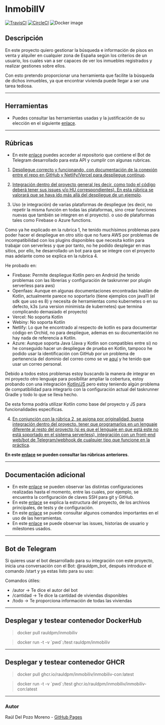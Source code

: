 # InmobilIV

[![TravisCI](https://travis-ci.com/rauldpm/InmobilIV.svg?branch=master)](https://travis-ci.com/rauldpm/InmobilIV) [![CircleCI](https://circleci.com/gh/circleci/circleci-docs.svg?style=shield)](https://circleci.com/gh/circleci/circleci-docs) ![Docker image](https://github.com/rauldpm/InmobilIV/workflows/Docker%20image/badge.svg)


## Descripción

En este proyecto quiero gestionar la búsqueda e información de pisos en venta y alquiler en cualquier zona de España según los criterios de un usuario, los cuales van a ser capaces de ver los inmuebles registrados y realizar gestiones sobre ellos.

Con esto pretendo proporcionar una herramienta que facilite la búsqueda de dichos inmuebles, ya que encontrar vivienda puede llegar a ser una tarea tediosa.

---
## Herramientas

- Puedes consultar las herramientas usadas y la justificación de su elección en el siguiente [enlace](docs/tools.md).

---
## Rúbricas

- En este [enlace](https://github.com/rauldpm/InmobilIV_bot_telegram) puedes acceder al repositorio que contiene el Bot de Telegram desarrollado para esta API y cumplir con algunas rubricas.

1. [Despliegue correcto y funcionando, con documentación de la conexión entre el repo en GitHub y Netlify/Vercel para despliegue continuo](docs/entrega5/rubrica1.md).

2. [Integración dentro del proyecto general (es decir, como todo el código deberá tener sus issues y/o HU correspondientes). En esta rúbrica se valorará que se haya ido más allá del despliegue de un ejemplo](docs/entrega5/rubrica2.md).

3. Uso (e integración) de varias plataformas de despliegue (es decir, no repetir la misma función en todas las plataformas, sino crear funciones nuevas que también se integren en el proyecto). o uso de plataformas tales como Firebase o Azure functions.
   
  Como ya he explicado en la rubrica 1, he tenido muchísimos problemas para poder hacer el despliegue en otro sitio que no fuera AWS por problemas de incompatibilidad con los plugins disponibles que necesita kotlin para trabajar con serverless y que por tanto, no he podido desplegar en mas sitios, por ello, he desarrollado un bot para que se integre con el proyecto mas adelante como se explica en la rubrica 4.

  He probado en:

  - Firebase: Permite despliegue Kotlin pero en Android (he tenido problemas con las librerías y configuración de taskrunner por plugin serverless para aws)
  - Openfaas: Aunque en algunas documentaciones encontradas hablan de Kotlin, actualmente parece no soportarlo (tiene ejemplos con java11 (el sdk que uso es 8) y necesita de herramientas como kubernetes o en su defecto, k3s (una version minimista de kubernetes) que termina complicando demasiado el proyecto)
  - Vercel: No soporta Kotlin
  - Webiny: No soporta Kotlin
  - Netlify: Lo que he encontrado al respecto de kotlin es para documentar código en Orchid, no para despliegue, ademas en su documentación no hay nada de referencia a Kotlin.
  - Azure: Aunque soporta Java (Java y Kotlin son compatibles entre si) no he conseguido hacer un despliegue de prueba en Kotlin, tampoco he podido usar la identificación con GitHub por un problema de pertenencia del dominio del correo como se ve [aquí](docs/img/azure/azure.png) y he tenido que usar un correo personal.
  
  Debido a todos estos problemas estoy buscando la manera de integrar en mi proyecto otro lenguaje para posibilitar ampliar la cobertura, estoy probando con una integración [Kotlin/JS](https://kotlinlang.org/docs/reference/js-overview.html) pero estoy teniendo algún problema de compatibilidad para integrarlo con la configuración actual del taskrunner Gradle y todo lo que se lleva hecho.

  De esta forma podría utilizar Kotlin como base del proyecto y JS para funcionalidades especificas.


4. [En conjunción con la rúbrica 2, se asigna por originalidad, buena integración dentro del proyecto, tener que programarlos en un lenguaje diferente al resto del proyecto (si es que el lenguaje en que está este no está soportado en el sistema serverless), integración con un front-end web/bot de Telegram/webhook de cualquier tipo que funcione en la práctica](docs/entrega5/rubrica4.md).

**En este [enlace](docs/rubricas.md) se pueden consultar las rúbricas anteriores**. 

---
## Documentación adicional

- En este [enlace](docs/config.md) se pueden observar las distintas configuraciones realizadas hasta el momento, entre las cuales, por ejemplo, se encuentra la configuración de claves SSH para git y GitHub.
- En este [enlace](docs/codigo.md) se explica la estructura del proyecto, de los archivos principales, de tests y de configuración.
- En este [enlace](docs/uso.md) se puede consultar algunos comandos importantes en el uso de las herramientas.
- En este [enlace](docs/issues.md) se puede observar las issues, historias de usuario y milestones usados.


---
## Bot de Telegram

Si quieres usar el bot desarrollado para su integración con este proyecto, inicia una conversación con el Bot: @rauldpm_bot, después introduce el comando /start y ya estas listo para su uso:

Comandos útiles:

- /autor -> Te dice el autor del bot
- /cantidad -> Te dice la cantidad de viviendas disponibles
- /todo -> Te proporciona información de todas las viviendas 
  
---
## Desplegar y testear contenedor DockerHub

> docker pull rauldpm/inmobiliv

> docker run -t -v \`pwd\`:/test rauldpm/inmobiliv

---
## Desplegar y testear contenedor GHCR

> docker pull ghcr.io/rauldpm/inmobiliv/inmobiliv-con:latest

> docker run -t -v \`pwd\`:/test ghcr.io/rauldpm/inmobiliv/inmobiliv-con:latest

---
### Autor

Raúl Del Pozo Moreno - [GitHub Pages](https://rauldpm.github.io/InmobilIV/)